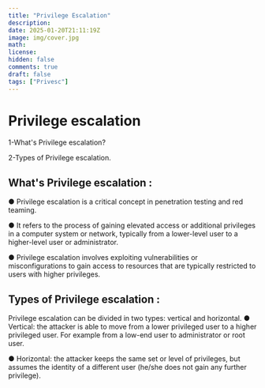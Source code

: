 ```yaml
---
title: "Privilege Escalation"
description: 
date: 2025-01-20T21:11:19Z
image: img/cover.jpg
math: 
license: 
hidden: false
comments: true
draft: false
tags: ["Privesc"]
---
```



# Privilege escalation 

1-What's Privilege escalation?

2-Types of Privilege escalation.

## What's Privilege escalation :

● Privilege escalation is a critical concept in penetration testing and red
teaming.

● It refers to the process of gaining elevated access or additional privileges
in a computer system or network, typically from a lower-level user to a
higher-level user or administrator.

● Privilege escalation involves exploiting vulnerabilities or
misconfigurations to gain access to resources that are typically restricted
to users with higher privileges.

## Types of Privilege escalation :
Privilege escalation can be divided in two types: vertical and horizontal.
● Vertical: the attacker is able to move from a lower privileged user to a
higher privileged user. For example from a low-end user to administrator
or root user.

● Horizontal: the attacker keeps the same set or level of privileges, but
assumes the identity of a different user (he/she does not gain any further
privilege).
